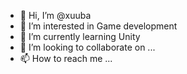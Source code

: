 - 👋 Hi, I’m @xuuba
- 👀 I’m interested in Game development
- 🌱 I’m currently learning Unity
- 💞️ I’m looking to collaborate on ...
- 📫 How to reach me ...

<!---
xuuba/xuuba is a ✨ special ✨ repository because its `README.md` (this file) appears on your GitHub profile.
You can click the Preview link to take a look at your changes.
--->
